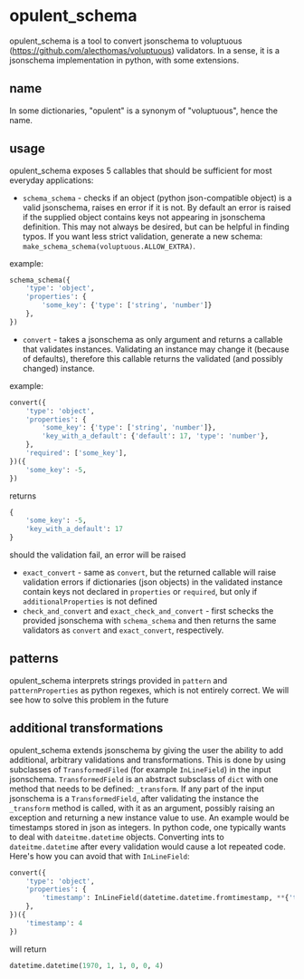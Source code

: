# opulent_schema
opulent_schema is a tool to convert jsonschema to voluptuous (https://github.com/alecthomas/voluptuous) validators. In a sense, it is a jsonschema implementation in python, with some extensions.
## name
In some dictionaries, "opulent" is a synonym of "voluptuous", hence the name.
## usage
opulent_schema exposes 5 callables that should be sufficient for most everyday applications:
* `schema_schema` - checks if an object (python json-compatible object) is a valid jsonschema, raises en error if it is not. By default an error is raised if the supplied object contains keys not appearing in jsonschema definition. This may not always be desired, but can be helpful in finding typos. If you want less strict validation, generate a new schema: `make_schema_schema(voluptuous.ALLOW_EXTRA)`.

example:
```python
schema_schema({
    'type': 'object',
    'properties': {
        'some_key': {'type': ['string', 'number']}
    },
})
```

* `convert` - takes a jsonschema as only argument and returns a callable that validates instances. Validating an instance may change it (because of defaults), therefore this callable returns the validated (and possibly changed) instance.

example:
```python
convert({
    'type': 'object',
    'properties': {
        'some_key': {'type': ['string', 'number']},
        'key_with_a_default': {'default': 17, 'type': 'number'},
    },
    'required': ['some_key'],
})({
    'some_key': -5,
})
```
returns
```python
{
    'some_key': -5,
    'key_with_a_default': 17
}
```
should the validation fail, an error will be raised

* `exact_convert` - same as `convert`, but the returned callable will raise validation errors if dictionaries (json objects) in the validated instance contain keys not declared in `properties` or `required`, but only if `additionalProperties` is not defined
* `check_and_convert` and `exact_check_and_convert` - first schecks the provided jsonschema with `schema_schema` and then returns the same validators as `convert` and `exact_convert`, respectively.

## patterns
opulent_schema interprets strings provided in `pattern` and `patternProperties` as python regexes, which is not entirely correct. We will see how to solve this problem in the future

## additional transformations
opulent_schema extends jsonschema by giving the user the ability to add additional, arbitrary validations and transformations. This is done by using subclasses of `TransformedFiled` (for example `InLineField`) in the input jsonschema. `TransformedField` is an abstract subsclass of `dict` with one method that needs to be defined: `_transform`. If any part of the input jsonschema is a `TransformedField`, after validating the instance the `_transform` method is called, with it as an argument, possibly raising an exception and returning a new instance value to use. An example would be timestamps stored in json as integers. In python code, one typically wants to deal with `dateitme.datetime` objects. Converting ints to `dateitme.datetime` after every validation would cause a lot repeated code. Here's how you can avoid that with `InLineField`:
```python
convert({
    'type': 'object',
    'properties': {
        'timestamp': InLineField(datetime.datetime.fromtimestamp, **{'type': 'integer'}),
    },
})({
    'timestamp': 4
})
```
will return
```python 
datetime.datetime(1970, 1, 1, 0, 0, 4)
```
